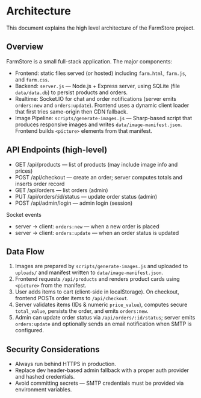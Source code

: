 # Architecture

This document explains the high level architecture of the FarmStore project.

## Overview

FarmStore is a small full-stack application. The major components:

- Frontend: static files served (or hosted) including `farm.html`, `farm.js`, and `farm.css`.
- Backend: `server.js` — Node.js + Express server, using SQLite (file `data/data.db`) to persist products and orders.
- Realtime: Socket.IO for chat and order notifications (server emits `orders:new` and `orders:update`). Frontend uses a dynamic client loader that first tries same-origin then CDN fallback.
- Image Pipeline: `scripts/generate-images.js` — Sharp-based script that produces responsive images and writes `data/image-manifest.json`. Frontend builds `<picture>` elements from that manifest.

## API Endpoints (high-level)

- GET /api/products — list of products (may include image info and prices)
- POST /api/checkout — create an order; server computes totals and inserts order record
- GET /api/orders — list orders (admin)
- PUT /api/orders/:id/status — update order status (admin)
- POST /api/admin/login — admin login (session)

Socket events

- server -> client: `orders:new` — when a new order is placed
- server -> client: `orders:update` — when an order status is updated

## Data Flow

1. Images are prepared by `scripts/generate-images.js` and uploaded to `uploads/` and manifest written to `data/image-manifest.json`.
2. Frontend requests `/api/products` and renders product cards using `<picture>` from the manifest.
3. User adds items to cart (client-side in localStorage). On checkout, frontend POSTs order items to `/api/checkout`.
4. Server validates items (IDs & numeric `price_value`), computes secure `total_value`, persists the order, and emits `orders:new`.
5. Admin can update order status via `/api/orders/:id/status`; server emits `orders:update` and optionally sends an email notification when SMTP is configured.

## Security Considerations

- Always run behind HTTPS in production.
- Replace dev header-based admin fallback with a proper auth provider and hashed credentials.
- Avoid committing secrets — SMTP credentials must be provided via environment variables.
